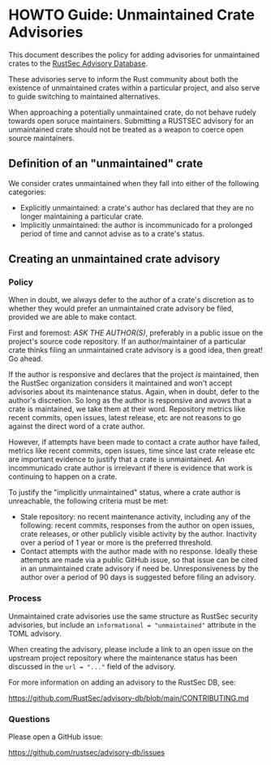 # HOWTO Guide: Unmaintained Crate Advisories

This document describes the policy for adding advisories for unmaintained
crates to the [RustSec Advisory Database].

These advisories serve to inform the Rust community about both the existence
of unmaintained crates within a particular project, and also serve to guide
switching to maintained alternatives.

When approaching a potentially unmaintained crate, do not behave rudely
towards open soruce maintainers. Submitting a RUSTSEC advisory for an
unmaintained crate should not be treated as a weapon to coerce open source
maintainers.

## Definition of an "unmaintained" crate

We consider crates unmaintained when they fall into either of the following
categories:

- Explicitly unmaintained: a crate's author has declared that they are no
  longer maintaining a particular crate.
- Implicitly unmaintained: the author is incommunicado for a prolonged period
  of time and cannot advise as to a crate's status.

## Creating an unmaintained crate advisory

### Policy

When in doubt, we always defer to the author of a crate's discretion as to
whether they would prefer an unmaintained crate advisory be filed, provided
we are able to make contact.

First and foremost: *ASK THE AUTHOR(S)*, preferably in a public issue on the
project's source code repository. If an author/maintainer of a particular crate
thinks filing an unmaintained crate advisory is a good idea, then great! Go ahead.

If the author is responsive and declares that the project *is* maintained, then
the RustSec organization considers it maintained and won't accept advisories about its maintenance status. Again, when in doubt, defer
to the author's discretion. So long as the author is responsive and avows that
a crate is maintained, we take them at their word. Repository metrics like
recent commits, open issues, latest release, etc are not reasons to go against
the direct word of a crate author.

However, if attempts have been made to contact a crate author have failed,
metrics like recent commits, open issues, time since last crate release etc
are important evidence to justify that a crate is unmaintained. An
incommunicado crate author is irrelevant if there is evidence that work is
continuing to happen on a crate.

To justify the "implicitly unmaintained" status, where a crate author is
unreachable, the following criteria must be met:

- Stale repository: no recent maintenance activity, including any of the
  following: recent commits, responses from the author on open issues,
  crate releases, or other publicly visible activity by the author.
  Inactivity over a period of 1 year or more is the preferred threshold.
- Contact attempts with the author made with no response. Ideally these
  attempts are made via a public GitHub issue, so that issue can be
  cited in an unmaintained crate advisory if need be. Unresponsiveness
  by the author over a period of 90 days is suggested before filing an
  advisory.

### Process

Unmaintained crate advisories use the same structure as RustSec security
advisories, but include an `informational = "unmaintained"` attribute in
the TOML advisory.

When creating the advisory, please include a link to an open issue
on the upstream project repository where the maintenance status has been
discussed in the `url = "..."` field of the advisory.

For more information on adding an advisory to the RustSec DB, see:

<https://github.com/RustSec/advisory-db/blob/main/CONTRIBUTING.md>

### Questions

Please open a GitHub issue:

<https://github.com/rustsec/advisory-db/issues>

[//]: # (links)

[RustSec Advisory Database]: https://rustsec.org
